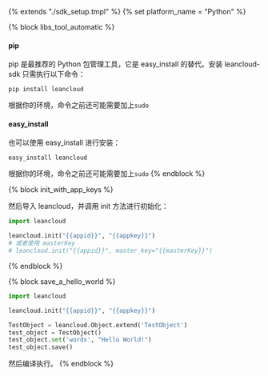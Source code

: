 {% extends "./sdk_setup.tmpl" %}
{% set platform_name = "Python" %}

{% block libs_tool_automatic %}

#### pip

pip 是最推荐的 Python 包管理工具，它是 easy_install 的替代。安装 leancloud-sdk 只需执行以下命令：
```
pip install leancloud
```
根据你的环境，命令之前还可能需要加上`sudo`

#### easy_install

也可以使用 easy_install 进行安装：
```
easy_install leancloud
```
根据你的环境，命令之前还可能需要加上`sudo`
{% endblock %}

{% block init_with_app_keys %}

然后导入 leancloud，并调用 init 方法进行初始化：

```python
import leancloud

leancloud.init("{{appid}}", "{{appkey}}")
# 或者使用 masterKey
# leancloud.init("{{appid}}", master_key="{{masterKey}}")
```

{% endblock %}

{% block save_a_hello_world %}
```python
import leancloud

leancloud.init("{{appid}}", "{{appkey}}")

TestObject = leancloud.Object.extend('TestObject')
test_object = TestObject()
test_object.set('words', "Hello World!")
test_object.save()
```

然后编译执行。
{% endblock %}

